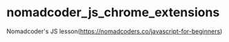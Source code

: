 # nomadcoder_js_chrome_extensions
Nomadcoder's JS lesson(https://nomadcoders.co/javascript-for-beginners)
